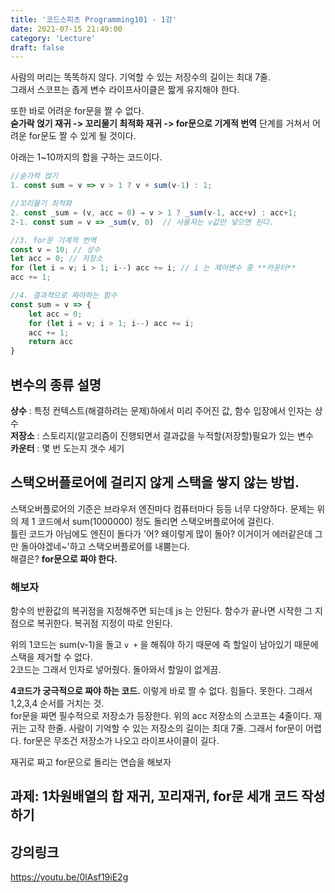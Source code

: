 ```yaml
---
title: '코드스피츠 Programming101 - 1강'
date: 2021-07-15 21:49:00
category: 'Lecture'
draft: false
---
```


사람의 머리는 똑똑하지 않다. 기억할 수 있는 저장수의 길이는 최대 7줄.  
그래서 스코프는 좁게 변수 라이프사이클은 짧게 유지해야 한다.

또한 바로 어려운 for문을 짤 수 없다.  
**숟가락 얹기 재귀 -> 꼬리물기 최적화 재귀 -> for문으로 기게적 번역** 단계를 거쳐서 어려운 for문도 짤 수 있게 될 것이다.

아래는 1~10까지의 합을 구하는 코드이다.

```jsx
//숟가락 얹기
1. const sum = v => v > 1 ? v + sum(v-1) : 1;

//꼬리물기 최적화
2. const _sum = (v, acc = 0) ⇒ v > 1 ? _sum(v-1, acc+v) : acc+1;
2-1. const sum = v => _sum(v, 0)  // 사용자는 v값만 넣으면 된다.

//3. for문 기계적 번역
const v = 10; // 상수
let acc = 0; // 저장소
for (let i = v; i > 1; i--) acc += i; // i 는 제어변수 중 **카운터**
acc += 1;

//4. 결과적으로 짜야하는 함수
const sum = v => {
	let acc = 0;
	for (let i = v; i > 1; i--) acc += i;
	acc += 1;
	return acc
}
```

## 변수의 종류 설명

**상수** : 특정 컨텍스트(해결하려는 문제)하에서 미리 주어진 값, 함수 입장에서 인자는 상수  
**저장소** : 스토리지(알고리즘이 진행되면서 결과값을 누적할(저장할)필요가 있는 변수  
**카운터** : 몇 번 도는지 갯수 세기

## 스택오버플로어에 걸리지 않게 스택을 쌓지 않는 방법.

스택오버플로어의 기준은 브라우저 엔진마다 컴퓨터마다 등등 너무 다양하다.
문제는 위의 제 1 코드에서 sum(1000000) 정도 돌리면 스택오버플로어에 걸린다.  
틀린 코드가 아님에도 엔진이 돌다가 '어? 왜이렇게 많이 돌아? 이거이거 에러같은데 그만 돌아야겠네~'하고 스택오버플로어를 내뿜는다.  
해결은? **for문으로 짜야 한다.**

### 해보자

함수의 반환값의 복귀점을 지정해주면 되는데 js 는 안된다. 함수가 끝나면 시작한 그 지점으로 복귀한다. 복귀점 지정이 따로 안된다.

위의 1코드는 sum(v-1)을 돌고 `v +` 을 해줘야 하기 때문에 즉 할일이 남아있기 때문에 스택을 제거할 수 없다.  
2코드는 그래서 인자로 넣어줬다. 돌아와서 할일이 없게끔.

**4코드가 궁극적으로 짜야 하는 코드.** 이렇게 바로 짤 수 없다. 힘들다. 못한다. 그래서 1,2,3,4 순서를 거치는 것.  
for문을 짜면 필수적으로 저장소가 등장한다.
위의 acc 저장소의 스코프는 4줄이다. 재귀는 고작 한줄.
사람이 기억할 수 있는 저장소의 길이는 최대 7줄.
그래서 for문이 어렵다. for문은 무조건 저장소가 나오고 라이프사이클이 길다.

재귀로 짜고 for문으로 돌리는 연습을 해보자

## 과제: 1차원배열의 합 재귀, 꼬리재귀, for문 세개 코드 작성하기

## 강의링크

https://youtu.be/0lAsf19iE2g
